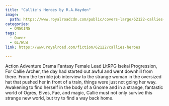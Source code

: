 ```yaml
---
title: "Callie's Heroes by R.A.Hayden"
image:
  path: https://www.royalroadcdn.com/public/covers-large/62122-callies-heroes.jpg
categories:
  - ONGOING
tags:
  - Queer
  - GL/WLW
link: https://www.royalroad.com/fiction/62122/callies-heroes

---
```

Action Adventure Drama Fantasy Female Lead LitRPG Isekai Progression, For Callie Archer, the day had started out awful and went downhill from there.  From the terrible job interview to the strange woman in the oversized hat that pushed her in front of a train, things were just not going her way.  Awakening to find herself in the body of a Gnome and in a strange, fantastic world of Ogres, Elves, Fae, and magic,  Callie must not only survive this strange new world, but try to find a way back home.


